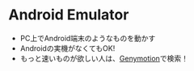 # Android Emulator

- PC上でAndroid端末のようなものを動かす
- Androidの実機がなくてもOK!
- もっと速いものが欲しい人は、[Genymotion](https://www.genymotion.com/)で検索！

